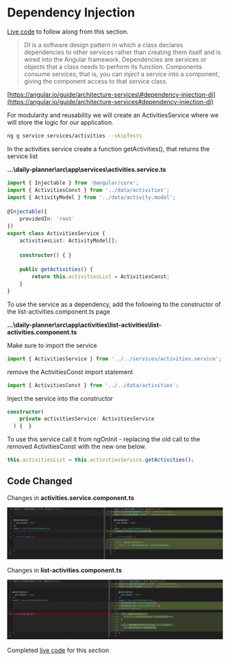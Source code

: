 # Dependency Injection

[Live code](https://stackblitz.com/edit/s3-lifecycle-hooks) to follow along from this section.

> DI is a software design pattern in which a class declares dependencies to other services rather than creating them itself and is wired into the Angular framework. Dependencies are services or objects that a class needs to perform its function. Components consume services; that is, you can _inject_ a service into a component, giving the component access to that service class.

[https://angular.io/guide/architecture-services\#dependency-injection-di](https://angular.io/guide/architecture-services#dependency-injection-di)

For modularity and reusability we will create an ActivitiesService where we will store the logic for our application.

```bash
ng g service services/activities --skipTests
```

In the activities service create a function getActivities\(\), that returns the service list

**...\daily-planner\src\app\services\activities.service.ts**

```typescript
import { Injectable } from '@angular/core';
import { ActivitiesConst } from '../data/activities';
import { ActivityModel } from '../data/activity.model';

@Injectable({
    providedIn: 'root'
})
export class ActivitiesService {
    activitiesList: ActivityModel[];

    constructor() { }

    public getActivities() {
        return this.activitiesList = ActivitiesConst;
    }
}
```

To use the service as a dependency, add the following to the constructor of the list-activities.component.ts page

**...\daily-planner\src\app\activities\list-activities\list-activities.component.ts**

Make sure to import the service

```typescript
import { ActivitiesService } from '../../services/activities.service';
```

remove the ActivitiesConst import statement

```typescript
import { ActivitiesConst } from '../../data/activities';
```

Inject the service into the constructor

```typescript
constructor(
    private activitiesService: ActivitiesService
  ) {  }
```

To use this service call it from ngOnInit - replacing the old call to the removed ActivitiesConst with the new one below.

```typescript
this.activitiesList = this.activitiesService.getActivities();
```

## Code Changed

Changes in **activities.service.component.ts**

![Figure: Final list-activities.component.ts code](../.gitbook/assets/activitiesservice.PNG)

Changes in **list-activities.component.ts**

![Figure: Final list-activities.component.ts code](../.gitbook/assets/activitiesservice2.PNG)

Completed [live code](https://stackblitz.com/edit/s4-dependency-injection) for this section

